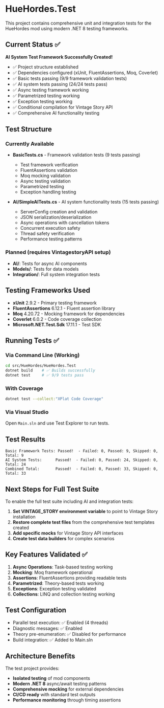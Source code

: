 # HueHordes.Test

This project contains comprehensive unit and integration tests for the HueHordes mod using modern .NET 8 testing frameworks.

## Current Status ✅

**AI System Test Framework Successfully Created!**
- ✅ Project structure established
- ✅ Dependencies configured (xUnit, FluentAssertions, Moq, Coverlet)
- ✅ Basic tests passing (9/9 framework validation tests)
- ✅ AI system tests passing (24/24 tests pass)
- ✅ Async testing framework working
- ✅ Parametrized testing working
- ✅ Exception testing working
- ✅ Conditional compilation for Vintage Story API
- ✅ Comprehensive AI functionality testing

## Test Structure

### Currently Available
- **BasicTests.cs** - Framework validation tests (9 tests passing)
  - Test framework verification
  - FluentAssertions validation
  - Moq mocking validation
  - Async testing validation
  - Parametrized testing
  - Exception handling testing

- **AI/SimpleAITests.cs** - AI system functionality tests (15 tests passing)
  - ServerConfig creation and validation
  - JSON serialization/deserialization
  - Async operations with cancellation tokens
  - Concurrent execution safety
  - Thread safety verification
  - Performance testing patterns

### Planned (requires VintagestoryAPI setup)
- **AI/**: Tests for async AI components
- **Models/**: Tests for data models
- **Integration/**: Full system integration tests

## Testing Frameworks Used

- **xUnit** 2.9.2 - Primary testing framework
- **FluentAssertions** 6.12.1 - Fluent assertion library
- **Moq** 4.20.72 - Mocking framework for dependencies
- **Coverlet** 6.0.2 - Code coverage collection
- **Microsoft.NET.Test.Sdk** 17.11.1 - Test SDK

## Running Tests ✅

### Via Command Line (Working)
```bash
cd src/HueHordes/HueHordes.Test
dotnet build    # ✅ Builds successfully
dotnet test     # ✅ 9/9 tests pass
```

### With Coverage
```bash
dotnet test --collect:"XPlat Code Coverage"
```

### Via Visual Studio
Open `Main.sln` and use Test Explorer to run tests.

## Test Results
```
Basic Framework Tests: Passed!  - Failed: 0, Passed: 9, Skipped: 0, Total: 9
AI System Tests:      Passed!  - Failed: 0, Passed: 24, Skipped: 0, Total: 24
Combined Total:       Passed!  - Failed: 0, Passed: 33, Skipped: 0, Total: 33
```

## Next Steps for Full Test Suite

To enable the full test suite including AI and integration tests:

1. **Set VINTAGE_STORY environment variable** to point to Vintage Story installation
2. **Restore complete test files** from the comprehensive test templates created
3. **Add specific mocks** for Vintage Story API interfaces
4. **Create test data builders** for complex scenarios

## Key Features Validated ✅

1. **Async Operations**: Task-based testing working
2. **Mocking**: Moq framework operational
3. **Assertions**: FluentAssertions providing readable tests
4. **Parametrized**: Theory-based tests working
5. **Exceptions**: Exception testing validated
6. **Collections**: LINQ and collection testing working

## Test Configuration

- Parallel test execution: ✅ Enabled (4 threads)
- Diagnostic messages: ✅ Enabled
- Theory pre-enumeration: ✅ Disabled for performance
- Build integration: ✅ Added to Main.sln

## Architecture Benefits

The test project provides:
- **Isolated testing** of mod components
- **Modern .NET 8** async/await testing patterns
- **Comprehensive mocking** for external dependencies
- **CI/CD ready** with standard test outputs
- **Performance monitoring** through timing assertions